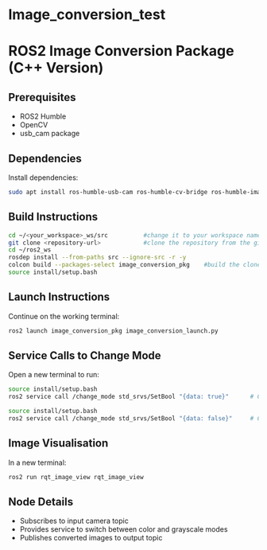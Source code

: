 # Image_conversion_test

# ROS2 Image Conversion Package (C++ Version)

## Prerequisites
- ROS2 Humble
- OpenCV
- usb_cam package

## Dependencies
Install dependencies:
```bash
sudo apt install ros-humble-usb-cam ros-humble-cv-bridge ros-humble-image-transport
```

## Build Instructions
```bash
cd ~/<your_workspace>_ws/src          #change it to your workspace name
git clone <repository-url>            #clone the repository from the github
cd ~/ros2_ws
rosdep install --from-paths src --ignore-src -r -y
colcon build --packages-select image_conversion_pkg    #build the clone package
source install/setup.bash      
```
## Launch Instructions
Continue on the working terminal:
```bash
ros2 launch image_conversion_pkg image_conversion_launch.py
```

## Service Calls to Change Mode

Open a new terminal to run:
```bash
source install/setup.bash
ros2 service call /change_mode std_srvs/SetBool "{data: true}"      # Change to Grayscale Mode
```
```bash
source install/setup.bash
ros2 service call /change_mode std_srvs/SetBool "{data: false}"     # Change to Color Mode
```

## Image Visualisation
In a new terminal:
```bash
ros2 run rqt_image_view rqt_image_view
```

## Node Details
- Subscribes to input camera topic
- Provides service to switch between color and grayscale modes
- Publishes converted images to output topic


